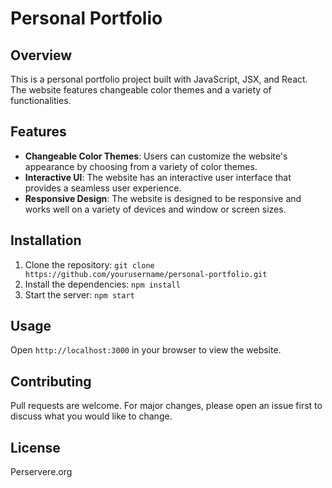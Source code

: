  
# Personal Portfolio

## Overview
This is a personal portfolio project built with JavaScript, JSX, and React. The website features changeable color themes and a variety of functionalities.

## Features
- **Changeable Color Themes**: Users can customize the website's appearance by choosing from a variety of color themes.
- **Interactive UI**: The website has an interactive user interface that provides a seamless user experience.
- **Responsive Design**: The website is designed to be responsive and works well on a variety of devices and window or screen sizes.

## Installation
1. Clone the repository: `git clone https://github.com/yourusername/personal-portfolio.git`
2. Install the dependencies: `npm install`
3. Start the server: `npm start`

## Usage
Open `http://localhost:3000` in your browser to view the website.

## Contributing
Pull requests are welcome. For major changes, please open an issue first to discuss what you would like to change.

## License
Perservere.org
